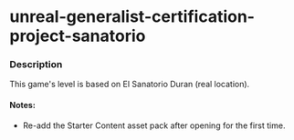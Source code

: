 # unreal-generalist-certification-project-sanatorio

### Description

This game's level is based on El Sanatorio Duran (real location).

#### Notes:

- Re-add the Starter Content asset pack after opening for the first time.